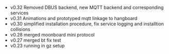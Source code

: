 - v0.32 Removed DBUS backend, new MQTT backend and corresponding services
- v0.31 Animations and prototyped mqtt linkage to hangboard
- v0.30 simplified installation procedure, fix service logging and installtion collisions
- v0.28 merged moonboard mini protocol
- v0.27 merged bt fix test
- v0.23 running in gz setup
